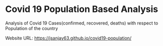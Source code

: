 # Covid 19 Population Based Analysis

Analysis of Covid 19 Cases(confirmed, recovered, deaths) with respect to Population of the country

Website URL: https://jsanjay63.github.io/covid19-population/
